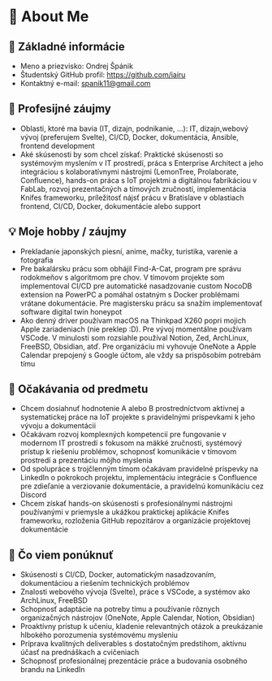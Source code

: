 # 🙋 About Me

## 🔖 Základné informácie
- Meno a priezvisko: Ondrej Špánik
- Študentský GitHub profil: https://github.com/iairu
- Kontaktný e-mail: spanik11@gmail.com
## 🎯 Profesijné záujmy
- Oblasti, ktoré ma bavia (IT, dizajn, podnikanie, …): IT, dizajn,webový vývoj (preferujem Svelte), CI/CD, Docker, dokumentácia, Ansible, frontend development
- Aké skúsenosti by som chcel získať: Praktické skúsenosti so systémovým myslením v IT prostredí, práca s Enterprise Architect a jeho integráciou s kolaboratívnymi nástrojmi (LemonTree, Prolaborate, Confluence), hands-on práca s IoT projektmi a digitálnou fabrikáciou v FabLab, rozvoj prezentačných a tímových zručností, implementácia Knifes frameworku, príležitosť nájsť prácu v Bratislave v oblastiach frontend, CI/CD, Docker, dokumentácie alebo support
## 💡 Moje hobby / záujmy
- Prekladanie japonských piesní, anime, mačky, turistika, varenie a fotografia
- Pre bakalársku prácu som obhájil Find-A-Cat, program pre správu rodokmeňov s algoritmom pre chov. V tímovom projekte som implementoval CI/CD pre automatické nasadzovanie custom NocoDB extension na PowerPC a pomáhal ostatným s Docker problémami vrátane dokumentácie. Pre magistersku prácu sa snažím implementovať software digital twin honeypot
- Ako denný driver používam macOS na Thinkpad X260 popri mojich Apple zariadeniach (nie preklep :D). Pre vývoj momentálne používam VSCode. V minulosti som rozsiahle používal Notion, Zed, ArchLinux, FreeBSD, Obsidian, atď. Pre organizáciu mi vyhovuje OneNote a Apple Calendar prepojený s Google účtom, ale vždy sa prispôsobím potrebám tímu
## 🚀 Očakávania od predmetu
- Chcem dosiahnuť hodnotenie A alebo B prostredníctvom aktívnej a systematickej práce na IoT projekte s pravidelnými príspevkami k jeho vývoju a dokumentácii
- Očakávam rozvoj komplexných kompetencií pre fungovanie v modernom IT prostredí s fokusom na mäkké zručnosti, systémový prístup k riešeniu problémov, schopnosť komunikácie v tímovom prostredí a prezentáciu môjho myslenia
- Od spolupráce s trojčlenným tímom očakávam pravidelné príspevky na LinkedIn o pokrokoch projektu, implementáciu integrácie s Confluence pre zdieľanie a verziovanie dokumentácie, a pravidelnú komunikáciu cez Discord
- Chcem získať hands-on skúsenosti s profesionálnymi nástrojmi používanými v priemysle a ukážkou praktickej aplikácie Knifes frameworku, rozloženia GitHub repozitárov a organizácie projektovej dokumentácie
## 🚀 Čo viem ponúknuť
- Skúsenosti s CI/CD, Docker, automatickým nasadzovaním, dokumentáciou a riešením technických problémov
- Znalosti webového vývoja (Svelte), práce s VSCode, a systémov ako ArchLinux, FreeBSD
- Schopnosť adaptácie na potreby tímu a používanie rôznych organizačných nástrojov (OneNote, Apple Calendar, Notion, Obsidian)
- Proaktívny prístup k učeniu, kladenie relevantných otázok a preukázanie hlbokého porozumenia systémovému mysleniu
- Príprava kvalitných deliverables s dostatočným predstihom, aktívnu účasť na prednáškach a cvičeniach
- Schopnosť profesionálnej prezentácie práce a budovania osobného brandu na LinkedIn
